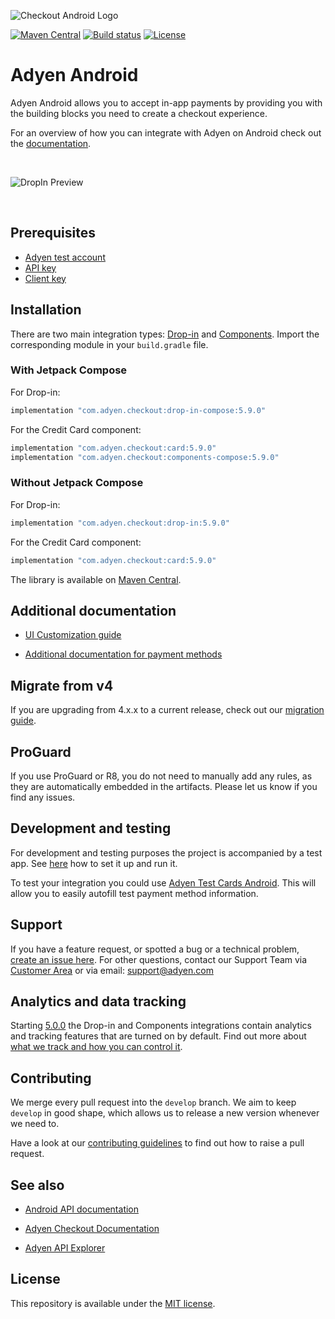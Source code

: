 ![Checkout Android Logo][header.image]

[![Maven Central][shield.mavenCentral.image]][shield.mavenCentral.link]
[![Build status][shield.buildStatus.image]][shield.buildStatus.link]
[![License][shield.license.image]][shield.license.link]

# Adyen Android

Adyen Android allows you to accept in-app payments by providing you with the building blocks you need to create a checkout experience.

For an overview of how you can integrate with Adyen on Android check out the [documentation][docs.android].

<br/>

![DropIn Preview][header.preview]

<br/>

## Prerequisites

* [Adyen test account][adyen.testAccount]
* [API key][docs.apiKey]
* [Client key][docs.clientKey]

## Installation

There are two main integration types: [Drop-in][docs.dropIn] and [Components][docs.components].
Import the corresponding module in your `build.gradle` file.

### With Jetpack Compose

For Drop-in:
```groovy
implementation "com.adyen.checkout:drop-in-compose:5.9.0"
```
For the Credit Card component:
```groovy
implementation "com.adyen.checkout:card:5.9.0"
implementation "com.adyen.checkout:components-compose:5.9.0"
```

### Without Jetpack Compose

For Drop-in:
```groovy
implementation "com.adyen.checkout:drop-in:5.9.0"
```
For the Credit Card component:
```groovy
implementation "com.adyen.checkout:card:5.9.0"
```

The library is available on [Maven Central][mavenRepo].

## Additional documentation

* [UI Customization guide][docs.github.uiCustomization]

* [Additional documentation for payment methods][docs.github.paymentMethods]

## Migrate from v4

If you are upgrading from 4.x.x to a current release, check out our [migration guide][migration.guide].

## ProGuard

If you use ProGuard or R8, you do not need to manually add any rules, as they are automatically embedded in the artifacts.
Please let us know if you find any issues.

## Development and testing

For development and testing purposes the project is accompanied by a test app. See [here](example-app/README.md) how to set it up and run it.

To test your integration you could use [Adyen Test Cards Android][adyenTestCardsAndroid]. This will allow you to easily autofill test payment method information.

## Support

If you have a feature request, or spotted a bug or a technical problem, [create an issue here][github.newIssue]. For other questions, contact our Support Team via [Customer Area][adyen.support] or via email: support@adyen.com

## Analytics and data tracking

Starting [5.0.0][analytics.firstVersion] the Drop-in and Components integrations contain analytics and tracking features that are turned on by default. Find out more about [what we track and how you can control it][docs.analytics].

## Contributing

We merge every pull request into the `develop` branch. We aim to keep `develop` in good shape, which allows us to release a new version whenever we need to.

Have a look at our [contributing guidelines][contributing.guidelines] to find out how to raise a pull request.

## See also

* [Android API documentation][dokka]

* [Adyen Checkout Documentation][docs.checkout]

* [Adyen API Explorer][docs.apiExplorer]

## License

This repository is available under the [MIT license](LICENSE).

[header.image]: https://user-images.githubusercontent.com/9079915/198013698-139bf6f1-a15a-447d-8eed-97ce1354b43f.png
[shield.mavenCentral.image]: https://img.shields.io/maven-central/v/com.adyen.checkout/drop-in
[shield.mavenCentral.link]: https://mvnrepository.com/artifact/com.adyen.checkout
[shield.buildStatus.image]: https://github.com/Adyen/adyen-android/actions/workflows/check_release.yml/badge.svg
[shield.buildStatus.link]: https://github.com/Adyen/adyen-android/actions
[shield.license.image]: https://img.shields.io/github/license/Adyen/adyen-android
[shield.license.link]: LICENSE
[docs.android]: https://docs.adyen.com/online-payments/build-your-integration/?platform=Android
[header.preview]: https://github.com/user-attachments/assets/0393e58d-172c-45fb-9e49-3a720fe53c89
[adyen.testAccount]: https://www.adyen.com/signup
[docs.apiKey]: https://docs.adyen.com/development-resources/how-to-get-the-api-key
[docs.clientKey]: https://docs.adyen.com/development-resources/client-side-authentication#get-your-client-key
[docs.dropIn]: https://docs.adyen.com/online-payments/build-your-integration/?platform=Android&integration=Drop-in
[docs.components]: https://docs.adyen.com/online-payments/build-your-integration/?platform=Android&integration=Components
[docs.github.uiCustomization]: docs/UI_CUSTOMIZATION.md
[docs.github.paymentMethods]: docs/payment-methods
[mavenRepo]: https://repo1.maven.org/maven2/com/adyen/checkout/
[migration.guide]: https://docs.adyen.com/online-payments/build-your-integration/migrate-to-android-5-0-0
[github.newIssue]: https://github.com/Adyen/adyen-android/issues/new/choose
[adyen.support]: https://ca-live.adyen.com/ca/ca/contactUs/support.shtml
[analytics.firstVersion]: https://github.com/Adyen/adyen-android/releases/tag/5.0.0
[docs.analytics]: https://docs.adyen.com/online-payments/analytics-and-data-tracking
[contributing.guidelines]: https://github.com/Adyen/.github/blob/main/CONTRIBUTING.md
[dokka]: https://adyen.github.io/adyen-android/
[docs.checkout]: https://docs.adyen.com/online-payments/
[docs.apiExplorer]: https://docs.adyen.com/api-explorer/
[adyenTestCardsAndroid]: https://github.com/Adyen/adyen-testcards-android
